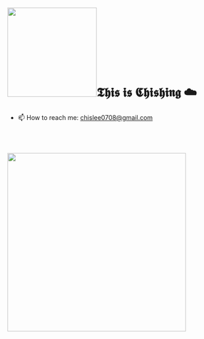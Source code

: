 # <img src="https://user-images.githubusercontent.com/37808313/125530182-28b8d115-635f-4c36-afeb-8e0d5158cb1c.gif" width="200" >𝕿𝖍𝖎𝖘 𝖎𝖘 𝕮𝖍𝖎𝖘𝖍𝖎𝖓𝖌 :cloud:

<!-- <img align ="right" src="https://user-images.githubusercontent.com/37808313/125532096-eff60cdb-6f17-4b36-ba41-2c183533af94.gif" width="400"> 
 -->


<!-- [![ChiShing's GitHub stats](https://github-readme-stats.vercel.app/api?username=chislee0708&show_icons=true&theme=dracula&hide=issues)](https://github.com/chislee0708/github-readme-stats)

[![Top Langs](https://github-readme-stats.vercel.app/api/top-langs/?username=chislee0708&layout=compact)](https://github.com/chislee0708/github-readme-stats)
 -->
- 📫 How to reach me: chislee0708@gmail.com

<br/>
<br/>
<br/>

<img src="https://user-images.githubusercontent.com/37808313/125532987-d66d9dc2-cbd9-4773-be92-b5281a1ae992.png" width="400"> 
